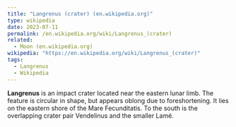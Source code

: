 ```yaml
---
title: "Langrenus (crater) (en.wikipedia.org)"
type: wikipedia
date: 2023-07-11
permalink: /en.wikipedia.org/wiki/Langrenus_(crater)
related:
  - Moon (en.wikipedia.org)
wikipedia: "https://en.wikipedia.org/wiki/Langrenus_(crater)"
tags:
  - Langrenus
  - Wikipedia
---
```

**Langrenus** is an impact crater located near the eastern lunar limb. The feature is circular in shape, but appears oblong due to foreshortening. It lies on the eastern shore of the Mare Fecunditatis. To the south is the overlapping crater pair Vendelinus and the smaller Lamé.
